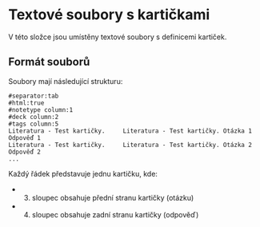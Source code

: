 # Textové soubory s kartičkami

V této složce jsou umístěny textové soubory s definicemi kartiček.

## Formát souborů

Soubory mají následující strukturu:
```
#separator:tab
#html:true
#notetype column:1
#deck column:2
#tags column:5
Literatura - Test kartičky. 	Literatura - Test kartičky.	Otázka 1	Odpověď 1	
Literatura - Test kartičky. 	Literatura - Test kartičky.	Otázka 2	Odpověď 2	
...
```

Každý řádek představuje jednu kartičku, kde:
- 3. sloupec obsahuje přední stranu kartičky (otázku)
- 4. sloupec obsahuje zadní stranu kartičky (odpověď)
